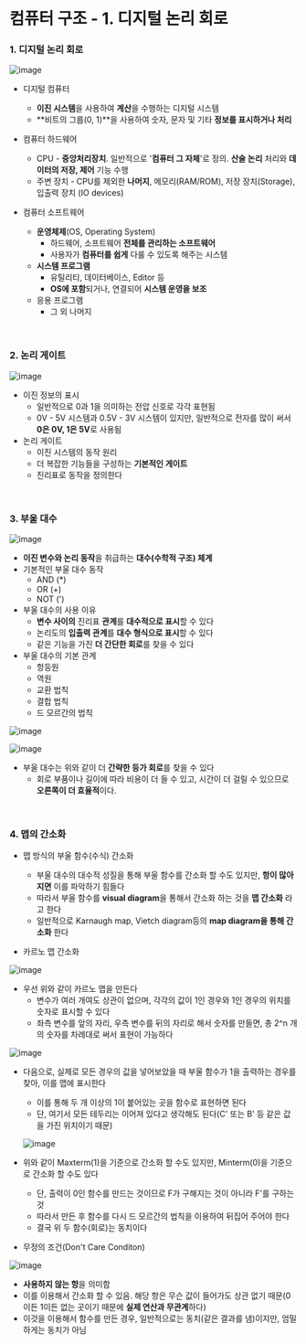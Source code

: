 # 컴퓨터 구조 - 1. 디지털 논리 회로

### 1. 디지털 논리 회로

![image](https://user-images.githubusercontent.com/95673624/215315085-0a49dd8c-4402-4627-ab86-2d660e02dd80.png)

- 디지털 컴퓨터
  - **이진 시스템**을 사용하여 **계산**을 수행하는 디지털 시스템
  - **비트의 그룹(0, 1)**을 사용하여 숫자, 문자 및 기타 **정보를 표시하거나 처리**
- 컴퓨터 하드웨어
  - CPU - **중앙처리장치**. 일반적으로 '**컴퓨터 그 자체**'로 정의. **산술 논리** 처리와 **데이터의 저장, 제어** 기능 수행
  - 주변 장치 - CPU를 제외한 **나머지**, 메모리(RAM/ROM), 저장 장치(Storage), 입출력 장치 (IO devices)

- 컴퓨터 소프트웨어
  - **운영체제**(OS, Operating System)
    - 하드웨어, 소프트웨어 **전체를 관리하는 소프트웨어**
    - 사용자가 **컴퓨터를 쉽게** 다룰 수 있도록 해주는 시스템
  - **시스템 프로그램**
    - 유틸리티, 데이터베이스, Editor 등
    - **OS에 포함**되거나, 연결되어 **시스템 운영을 보조**
  - 응용 프로그램
    - 그 외 나머지

<br>

### 2. 논리 게이트

![image](https://user-images.githubusercontent.com/95673624/215315456-186279ca-9113-49d4-a3d0-5b94db5a1483.png)

- 이진 정보의 표시
  - 일반적으로 0과 1을 의미하는 전압 신호로 각각 표현됨
  - 0V - 5V 시스템과 0.5V - 3V 시스템이 있지만, 일반적으로 전자를 많이 써서 **0은 0V, 1은 5V**로 사용됨
- 논리 게이트
  - 이진 시스템의 동작 원리
  - 더 복잡한 기능들을 구성하는 **기본적인 게이트**
  - 진리표로 동작을 정의한다

<br>

### 3. 부울 대수

![image](https://user-images.githubusercontent.com/95673624/215317966-5a0d8c9f-fcb9-4b57-a555-cc334e3f1020.png)

- **이진 변수와 논리 동작**을 취급하는 **대수(수학적 구조) 체계**
- 기본적인 부울 대수 동작
  - AND (*)
  - OR (+)
  - NOT (\')
- 부울 대수의 사용 이유
  - **변수 사이의** 진리표 **관계**를 **대수적으로 표시**할 수 있다
  - 논리도의 **입출력 관계**를 **대수 형식으로 표시**할 수 있다
  - 같은 기능을 가진 **더 간단한 회로**를 찾을 수 있다
- 부울 대수의 기본 관계
  - 항등원
  - 역원
  - 교환 법칙
  - 결합 법칙
  - 드 모르간의 법칙

![image](https://user-images.githubusercontent.com/95673624/215318114-e1f7a637-086a-4266-98f2-6d13e4e31b9c.png)

![image](https://user-images.githubusercontent.com/95673624/215318147-19fe0c1f-0144-4dd0-8c00-2c2b97186f88.png)

- 부울 대수는 위와 같이 더 **간략한 등가 회로**를 찾을 수 있다
  - 회로 부품이나 길이에 따라 비용이 더 들 수 있고, 시간이 더 걸릴 수 있으므로 **오른쪽이 더 효율적**이다.

<br>

### 4. 맵의 간소화

- 맵 방식의 부울 함수(수식) 간소화
  - 부울 대수의 대수적 성질을 통해 부울 함수를 간소화 할 수도 있지만, **항이 많아지면** 이를 파악하기 힘들다
  - 따라서 부울 함수를 **visual diagram**을 통해서 간소화 하는 것을 **맵 간소화** 라고 한다
  - 일반적으로 Karnaugh map, Vietch diagram등의 **map diagram을 통해 간소화** 한다

- 카르노 맵 간소화

![image](https://user-images.githubusercontent.com/95673624/215320036-2697d33d-c048-43a7-980c-6f0552955567.png)

- 우선 위와 같이 카르노 맵을 만든다
  - 변수가 여러 개여도 상관이 없으며, 각각의 값이 1인 경우와 1인 경우의 위치를 숫자로 표시할 수 있다
  - 좌측 변수를 앞의 자리, 우측 변수를 뒤의 자리로 해서 숫자를 만들면, 총 2^n 개의 숫자를 차례대로 써서 표현이 가능하다



![image](https://user-images.githubusercontent.com/95673624/215320064-c722da79-59fb-4e63-93c6-1042e6582f6a.png)

- 다음으로, 실제로 모든 경우의 값을 넣어보았을 때 부울 함수가 1을 출력하는 경우를 찾아, 이를 맵에 표시한다

  - 이를 통해 두 개 이상의 1이 붙어있는 곳을 함수로 표현하면 된다
  - 단, 여기서 모든 테두리는 이어져 있다고 생각해도 된다(C' 또는 B' 등 같은 값을 가진 위치이기 때문)

  ![image](https://user-images.githubusercontent.com/95673624/215321198-3b30c28e-e7ad-44c2-9e0f-7ea1179a0c25.png)

- 위와 같이 Maxterm(1)을 기준으로 간소화 할 수도 있지만, Minterm(0)을 기준으로 간소화 할 수도 있다
  - 단, 출력이 0인 함수를 만드는 것이므로 F가 구해지는 것이 아니라 F'를 구하는 것
  - 따라서 만든 후 함수를 다시 드 모르간의 법칙을 이용하여 뒤집어 주어야 한다
  - 결국 위 두 함수(회로)는 동치이다

- 무정의 조건(Don't Care Conditon)

![image](https://user-images.githubusercontent.com/95673624/215321586-7f2d53eb-3604-40ea-9312-31610ca2a34b.png)

- **사용하지 않는 항**을 의미함
- 이를 이용해서 간소화 할 수 있음. 해당 항은 무슨 값이 들어가도 상관 없기 때문(0이든 1이든 없는 곳이기 때문에 **실제 연산과 무관계**하다)
- 이것을 이용해서 함수를 만든 경우, 일반적으로는 동치(같은 결과를 냄)이지만, 엄밀하게는 동치가 아님